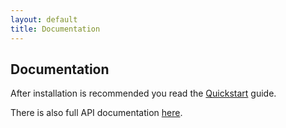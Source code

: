 ```yaml
---
layout: default
title: Documentation
---
```


Documentation
-------------

After installation is recommended you read the [Quickstart](http://gregf.github.com/athenry/docs/quickstart/) guide.

There is also full API documentation [here](http://www.gregf.github.com/athenry/meta/documentation/).
